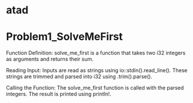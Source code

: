 # atad

# Problem1_SolveMeFirst

Function Definition:
solve_me_first is a function that takes two i32 integers as arguments and returns their sum.

Reading Input:
Inputs are read as strings using io::stdin().read_line().
These strings are trimmed and parsed into i32 using .trim().parse().

Calling the Function:
The solve_me_first function is called with the parsed integers.
The result is printed using println!.
